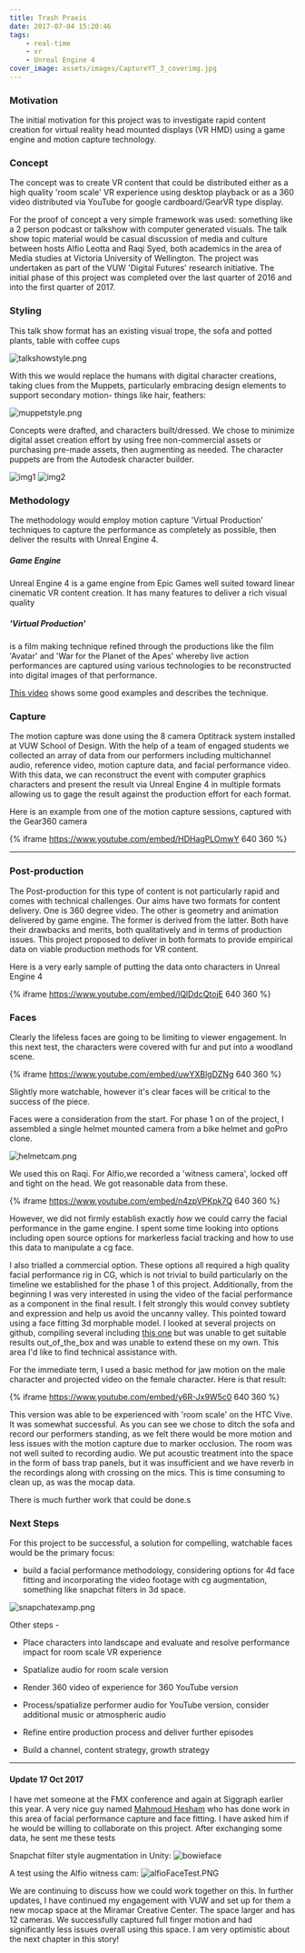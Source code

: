 ```yaml
---
title: Trash Praxis
date: 2017-07-04 15:20:46
tags: 
	- real-time
	- vr
	- Unreal Engine 4
cover_image: assets/images/CaptureYT_3_coverimg.jpg
---
```


### Motivation
The initial motivation for this project was to investigate rapid content creation for virtual reality head mounted displays (VR HMD) using a game engine and motion capture technology.  

### Concept
The concept was to create VR content that could be distributed either as a high quality 'room scale' VR experience using desktop playback or as a 360 video distributed via YouTube for google cardboard/GearVR type display.  

For the proof of concept a very simple framework was used: something like a 2 person podcast or talkshow with computer generated visuals.  The talk show topic material would be casual discussion of media and culture between hosts Alfio Leotta and Raqi Syed, both academics in the area of Media studies at Victoria University of Wellington.  The project was undertaken as part of the VUW 'Digital Futures' research initiative.  The initial phase of this project was completed over the last quarter of 2016 and into the first quarter of 2017.

### Styling 
This talk show format has an existing visual trope, the sofa and potted plants, table with coffee cups

![talkshowstyle.png](talkshowstyle.png)

With this we would replace the humans with digital character creations, taking clues from the Muppets, particularly embracing design elements to support secondary motion- things like hair, feathers:

![muppetstyle.png](muppetstyle.png)

Concepts were drafted, and characters built/dressed.  We chose to minimize digital asset creation effort by using free non-commercial assets or purchasing pre-made assets, then augmenting as needed.  The character puppets are from the Autodesk character builder.  

![img1](costumeWip3.gif) ![img2](scWip.gif)

### Methodology
The methodology would employ motion capture 'Virtual Production' techniques to capture the performance as completely as possible, then deliver the results with Unreal Engine 4.

##### Game Engine
Unreal Engine 4 is a game engine from Epic Games well suited toward linear cinematic VR content creation.  It has many features to deliver a rich visual quality

##### 'Virtual Production' 
is a film making technique refined through the productions like the film 'Avatar' and 'War for the Planet of the Apes' whereby live action performances are captured using various technologies to be reconstructed into digital images of that performance.  

[This video](https://www.youtube.com/watch?v=ZnrKKjaVxCA) shows some good examples and describes the technique. 

### Capture
The motion capture was done using the 8 camera Optitrack system installed at VUW School of Design.
With the help of a team of engaged students we  collected an array of data from our performers including multichannel audio, reference video, motion capture data, and facial performance video.  With this data, we can reconstruct the event with computer graphics characters and present the result via Unreal Engine 4 in multiple formats allowing us to gage the result against the production effort for each format. 

Here is an example from one of the motion capture sessions, captured with the Gear360 camera

{% iframe https://www.youtube.com/embed/HDHagPLOmwY 640 360 %}

____

### Post-production
The Post-production for this type of content is not particularly rapid and comes with technical challenges. Our aims have two formats for content delivery.  One is 360 degree video.  The other is geometry and animation delivered by game engine.  The former is derived from the latter.  Both have their drawbacks and merits, both qualitatively and in terms of production issues. This project proposed to deliver in both formats to provide empirical data on viable production methods for VR content. 

Here is a very early sample of putting the data onto characters in Unreal Engine 4

{% iframe https://www.youtube.com/embed/lQlDdcQtojE 640 360 %}

### Faces
Clearly the lifeless faces are going to be limiting to viewer engagement.  In this next test, the characters were covered with fur and put into a woodland scene.

{% iframe https://www.youtube.com/embed/uwYXBlgDZNg 640 360 %}


Slightly more watchable, however it's clear faces will be critical to the success of the piece.

Faces were a consideration from the start.  For phase 1 on of the project, I assembled a single helmet mounted camera from a bike helmet and goPro clone. 

![helmetcam.png](helmetcam.png)

We used this on Raqi.  For Alfio,we recorded a 'witness camera', locked off and tight on the head. We got reasonable data from these.

{% iframe https://www.youtube.com/embed/n4zpVPKpk7Q 640 360 %}

However, we did not firmly establish exactly _how_ we could carry the facial performance in the game engine.  I spent some time looking into options including open source options for markerless facial tracking and how to use this data to manipulate a cg face.

I also trialled a commercial option.  These options all required a high quality facial performance rig in CG, which is not trivial to build particularly on the timeline we established for the phase 1 of this project.  Additionally, from the beginning I was very interested in using the video of the facial performance as a component in the final result.  I felt strongly this would convey subtlety and expression and help us avoid the uncanny valley.  This pointed toward using a face fitting 3d morphable model.  I looked at several projects on github, compiling several including [this one](https://github.com/patrikhuber/4dface) but was unable to get suitable results out_of_the_box and was unable to extend these on my own.  This area I'd like to find technical assistance with.

For the immediate term, I used a basic method for jaw motion on the male character and projected video on the female character.  Here is that result:

{% iframe https://www.youtube.com/embed/y6R-Jx9W5c0 640 360 %}

This version was able to be experienced with 'room scale' on the HTC Vive.  It was somewhat successful.  As you can see we chose to ditch the sofa and record our performers standing, as we felt there would be more motion and less issues with the motion capture due to marker occlusion.  The room was not well suited to recording audio.  We put acoustic treatment into the space in the form of bass trap panels, but it was insufficient and we have reverb in the recordings along with crossing on the mics.  This is time consuming to clean up, as was the mocap data.

There is much further work that could be done.s

### Next Steps
For this project to be successful, a solution for compelling, watchable faces would be the primary focus:
* build a facial performance methodology, considering options for 4d face fitting and incorporating the video footage with cg augmentation, something like snapchat filters in 3d space.

![snapchatexamp.png](snapchatexamp.png)
 
Other steps - 

* Place characters into landscape and evaluate and resolve performance impact for room scale VR experience 
 
* Spatialize audio for room scale version
 
* Render 360 video of experience for 360 YouTube version
 
* Process/spatialize performer audio for YouTube version, consider additional music or atmospheric audio 
 
* Refine entire production process and deliver further episodes

* Build a channel, content strategy, growth strategy


____

#### Update 17 Oct 2017

I have met someone at the FMX conference and again at Siggraph earlier this year.  A very nice guy named [Mahmoud Hesham](http://www.mahmoudhesham.net/) who has done work in this area of facial performance capture and face fitting.  I have asked him if he would be willing to collaborate on this project.  After exchanging some data, he sent me these tests

Snapchat filter style augmentation in Unity:
![bowieface](bowie.gif)

A test using the Alfio witness cam:
![alfioFaceTest.PNG](alfioFaceTest.PNG)


We are continuing to discuss how we could work together on this.  In further updates, I have continued my engagement with VUW and set up for them a new mocap space at the Miramar Creative Center.  The space larger and has 12 cameras.  We successfully captured full finger motion and had significantly less issues overall using this space. I am very optimistic about the next chapter in this story!
